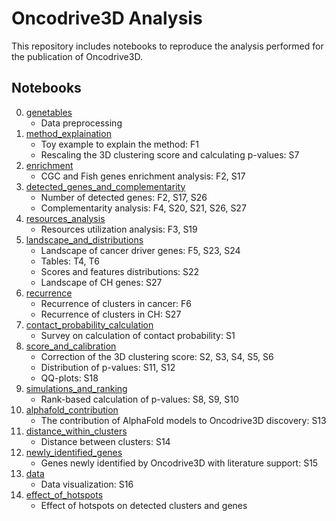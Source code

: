 # Oncodrive3D Analysis

This repository includes notebooks to reproduce the analysis performed for the publication of Oncodrive3D.

## Notebooks

0. [genetables](https://github.com/bbglab/oncodrive3d_paper/tree/master/notebooks/0.genetables/genetables.ipynb)
    - Data preprocessing
1. [method_explaination](https://github.com/bbglab/oncodrive3d_paper/tree/master/notebooks/1.method_explaination/)
    - Toy example to explain the method: F1
    - Rescaling the 3D clustering score and calculating p-values: S7
2. [enrichment](https://github.com/bbglab/oncodrive3d_paper/tree/master/notebooks/2.enrichment/enrichment.ipynb)
    - CGC and Fish genes enrichment analysis: F2, S17
3. [detected_genes_and_complementarity](https://github.com/bbglab/oncodrive3d_paper/tree/master/notebooks/3.detected_genes_and_complementarity/detected_genes_and_complementarity.ipynb)
    - Number of detected genes: F2, S17, S26
    - Complementarity analysis: F4, S20, S21, S26, S27
4. [resources_analysis](https://github.com/bbglab/oncodrive3d_paper/tree/master/notebooks/4.resources_analysis/resources_analysis.ipynb)
    - Resources utilization analysis: F3, S19
5. [landscape_and_distributions](https://github.com/bbglab/oncodrive3d_paper/tree/master/notebooks/5.landscape_and_distributions/landscape_and_distributions.ipynb)
    - Landscape of cancer driver genes: F5, S23, S24
    - Tables: T4, T6
    - Scores and features distributions: S22
    - Landscape of CH genes: S27
6. [recurrence](https://github.com/bbglab/oncodrive3d_paper/tree/master/notebooks/6.recurrence/clusters_recurrence.ipynb)
    - Recurrence of clusters in cancer: F6
    - Recurrence of clusters in CH: S27
7. [contact_probability_calculation](https://github.com/bbglab/oncodrive3d_paper/tree/master/notebooks/7.contact_probability_calculation/spherical_gaussian.ipynb)
    - Survey on calculation of contact probability: S1
8. [score_and_calibration](https://github.com/bbglab/oncodrive3d_paper/tree/master/notebooks/8.score_calibration/correction_and_qqplots.ipynb)
    - Correction of the 3D clustering score: S2, S3, S4, S5, S6
    - Distribution of p-values: S11, S12
    - QQ-plots: S18
9. [simulations_and_ranking](https://github.com/bbglab/oncodrive3d_paper/tree/master/notebooks/9.simulations_and_ranking/correction_and_qqplots.ipynb)
    - Rank-based calculation of p-values: S8, S9, S10
10. [alphafold_contribution](https://github.com/bbglab/oncodrive3d_paper/tree/master/notebooks/10.alphafold_contribution/pdb_analysis.ipynb)
    - The contribution of AlphaFold models to Oncodrive3D discovery: S13
11. [distance_within_clusters](https://github.com/bbglab/oncodrive3d_paper/tree/master/notebooks/11.distance_within_clusters/distance_analysis.ipynb)
    - Distance between clusters: S14
12. [newly_identified_genes](https://github.com/bbglab/oncodrive3d_paper/tree/master/notebooks/12.newly_identified_genes/cancer_mine.ipynb)
    - Genes newly identified by Oncodrive3D with literature support: S15
13. [data](https://github.com/bbglab/oncodrive3d_paper/tree/master/notebooks/13.data/data_visualization.ipynb)
    - Data visualization: S16
13. [effect_of_hotspots](https://github.com/bbglab/oncodrive3d_paper/tree/master/notebooks/14.effect_of_hotspots/effect_of_hotspots.ipynb)
    - Effect of hotspots on detected clusters and genes